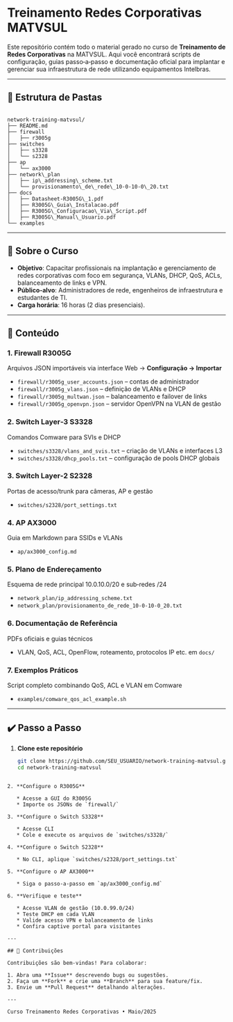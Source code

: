 
# Treinamento Redes Corporativas MATVSUL

Este repositório contém todo o material gerado no curso de **Treinamento de Redes Corporativas** na MATVSUL. Aqui você encontrará scripts de configuração, guias passo‑a‑passo e documentação oficial para implantar e gerenciar sua infraestrutura de rede utilizando equipamentos Intelbras.

---

## 📂 Estrutura de Pastas

```

network-training-matvsul/
├── README.md
├── firewall
│   ├── r3005g
├── switches
│   ├── s3328
│   └── s2328
├── ap
│   └── ax3000
├── network\_plan
│   ├── ip\_addressing\_scheme.txt
│   └── provisionamento\_de\_rede\_10-0-10-0\_20.txt
├── docs
│   ├── Datasheet‑R3005G\_1.pdf
│   ├── R3005G\_Guia\_Instalacao.pdf
│   ├── R3005G\_Configuracao\_Via\_Script.pdf
│   ├── R3005G\_Manual\_Usuario.pdf
└── examples

````

---

## 🔖 Sobre o Curso

- **Objetivo**: Capacitar profissionais na implantação e gerenciamento de redes corporativas com foco em segurança, VLANs, DHCP, QoS, ACLs, balanceamento de links e VPN.
- **Público‑alvo**: Administradores de rede, engenheiros de infraestrutura e estudantes de TI.
- **Carga horária**: 16 horas (2 dias presenciais).

---

## 🚀 Conteúdo

### 1. Firewall R3005G  
Arquivos JSON importáveis via interface Web → **Configuração → Importar**  
- `firewall/r3005g_user_accounts.json` – contas de administrador  
- `firewall/r3005g_vlans.json`       – definição de VLANs e DHCP  
- `firewall/r3005g_multwan.json`     – balanceamento e failover de links  
- `firewall/r3005g_openvpn.json`     – servidor OpenVPN na VLAN de gestão

### 2. Switch Layer‑3 S3328  
Comandos Comware para SVIs e DHCP  
- `switches/s3328/vlans_and_svis.txt` – criação de VLANs e interfaces L3  
- `switches/s3328/dhcp_pools.txt`      – configuração de pools DHCP globais

### 3. Switch Layer‑2 S2328  
Portas de acesso/trunk para câmeras, AP e gestão  
- `switches/s2328/port_settings.txt`

### 4. AP AX3000  
Guia em Markdown para SSIDs e VLANs  
- `ap/ax3000_config.md`

### 5. Plano de Endereçamento  
Esquema de rede principal 10.0.10.0/20 e sub‑redes /24  
- `network_plan/ip_addressing_scheme.txt`  
- `network_plan/provisionamento_de_rede_10-0-10-0_20.txt`

### 6. Documentação de Referência  
PDFs oficiais e guias técnicos  
- VLAN, QoS, ACL, OpenFlow, roteamento, protocolos IP etc. em `docs/`

### 7. Exemplos Práticos  
Script completo combinando QoS, ACL e VLAN em Comware  
- `examples/comware_qos_acl_example.sh`

---

## ✔️ Passo a Passo

1. **Clone este repositório**  
   ```bash
   git clone https://github.com/SEU_USUARIO/network-training-matvsul.git
   cd network-training-matvsul
````

2. **Configure o R3005G**

   * Acesse a GUI do R3005G
   * Importe os JSONs de `firewall/`

3. **Configure o Switch S3328**

   * Acesse CLI
   * Cole e execute os arquivos de `switches/s3328/`

4. **Configure o Switch S2328**

   * No CLI, aplique `switches/s2328/port_settings.txt`

5. **Configure o AP AX3000**

   * Siga o passo‑a‑passo em `ap/ax3000_config.md`

6. **Verifique e teste**

   * Acesse VLAN de gestão (10.0.99.0/24)
   * Teste DHCP em cada VLAN
   * Valide acesso VPN e balanceamento de links
   * Confira captive portal para visitantes

---

## 🤝 Contribuições

Contribuições são bem‑vindas! Para colaborar:

1. Abra uma **Issue** descrevendo bugs ou sugestões.
2. Faça um **Fork** e crie uma **Branch** para sua feature/fix.
3. Envie um **Pull Request** detalhando alterações.

---

Curso Treinamento Redes Corporativas • Maio/2025

